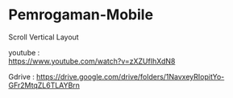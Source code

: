 # Pemrogaman-Mobile
Scroll Vertical Layout

youtube :  
https://www.youtube.com/watch?v=zXZUfIhXdN8

Gdrive : 
https://drive.google.com/drive/folders/1NavxeyRIopitYo-GFr2MtqZL6TLAYBrn
